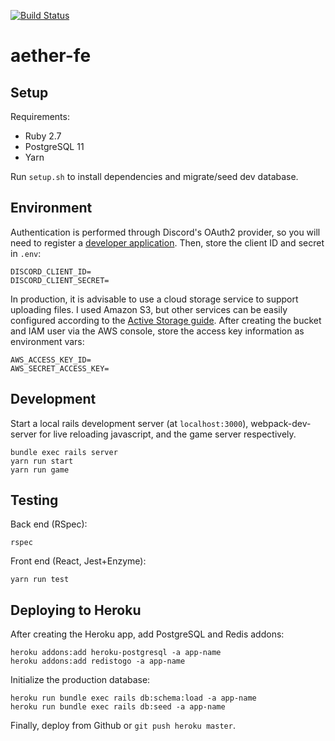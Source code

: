 [![Build Status](https://app.codeship.com/projects/034d3720-48b2-0137-0bcb-72c5a15f5221/status?branch=master)](https://app.codeship.com/projects/337952)

# aether-fe
## Setup
Requirements:
* Ruby 2.7
* PostgreSQL 11
* Yarn

Run `setup.sh` to install dependencies and migrate/seed dev database.

## Environment
Authentication is performed through Discord's OAuth2 provider, so you will need to register a [developer application](https://discord.com/developers/). Then, store the client ID and secret in `.env`:
```
DISCORD_CLIENT_ID=
DISCORD_CLIENT_SECRET=
```

In production, it is advisable to use a cloud storage service to support uploading files. I used Amazon S3, but other services can be easily configured according to the [Active Storage guide](https://edgeguides.rubyonrails.org/active_storage_overview.html).
After creating the bucket and IAM user via the AWS console, store the access key information as environment vars:
```
AWS_ACCESS_KEY_ID=
AWS_SECRET_ACCESS_KEY=
```

## Development
Start a local rails development server (at `localhost:3000`), webpack-dev-server for live reloading javascript, and the game server respectively.
```
bundle exec rails server
yarn run start
yarn run game
```

## Testing
Back end (RSpec):
```
rspec
```
Front end (React, Jest+Enzyme):
```
yarn run test
```

## Deploying to Heroku
After creating the Heroku app, add PostgreSQL and Redis addons:
```
heroku addons:add heroku-postgresql -a app-name
heroku addons:add redistogo -a app-name
```

Initialize the production database:
```
heroku run bundle exec rails db:schema:load -a app-name
heroku run bundle exec rails db:seed -a app-name
```

Finally, deploy from Github or `git push heroku master`.
